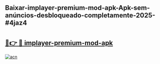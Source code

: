 ## Baixar-implayer-premium-mod-apk-Apk-sem-anúncios-desbloqueado-completamente-2025-#4jaz4

# <h2><a href="https://ainizakaria.my?title=implayer-premium-mod-apk&ref=20M">🔗👉 🔴 implayer-premium-mod-apk</a></h2>

[![acn](https://github.com/user-attachments/assets/0f9c940e-d8b0-45ae-aac7-cd30a18b3e1c)](https://ainizakaria.my?title=implayer-premium-mod-apk&ref=20M)

